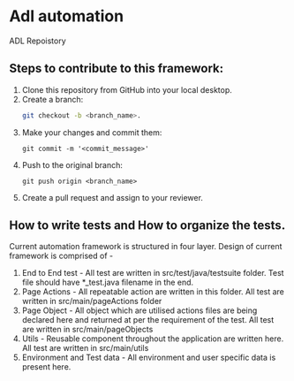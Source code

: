 # Adl automation
ADL Repoistory


## Steps to contribute to this framework:
1. Clone this repository from GitHub into your local desktop.
2. Create a branch:
	```bash
	git checkout -b <branch_name>.
	```
3. 	Make your changes and commit them:
	```
	git commit -m '<commit_message>'
	```
4. Push to the original branch: 
	```
	git push origin <branch_name>
	```
5. Create a pull request and assign to your reviewer.

## How to write tests and How to organize the tests.
Current automation framework is structured in four layer. Design of current framework is comprised of -

1. End to End test - All test are written in src/test/java/testsuite folder. Test file should have *_test.java filename in the end.
2. Page Actions - All repeatable action are written in this folder. All test are written in src/main/pageActions folder
3. Page Object - All object which are utilised actions files are being declared here and returned at per the requirement of the test. All test are written in src/main/pageObjects
4. Utils - Reusable component throughout the application are written here. All test are written in src/main/utils
5. Environment and Test data - All environment and user specific data is present here. 

